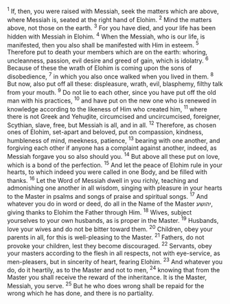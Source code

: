 <sup>1</sup> If, then, you were raised with Messiah, seek the matters which are above, where Messiah is, seated at the right hand of Elohim.
<sup>2</sup> Mind the matters above, not those on the earth.
<sup>3</sup> For you have died, and your life has been hidden with Messiah in Elohim.
<sup>4</sup> When the Messiah, who is our life, is manifested, then you also shall be manifested with Him in esteem.
<sup>5</sup> Therefore put to death your members which are on the earth: whoring, uncleanness, passion, evil desire and greed of gain, which is idolatry.
<sup>6</sup> Because of these the wrath of Elohim is coming upon the sons of disobedience,
<sup>7</sup> in which you also once walked when you lived in them.
<sup>8</sup> But now, also put off all these: displeasure, wrath, evil, blasphemy, filthy talk from your mouth.
<sup>9</sup> Do not lie to each other, since you have put off the old man with his practices,
<sup>10</sup> and have put on the new one who is renewed in knowledge according to the likeness of Him who created him,
<sup>11</sup> where there is not Greek and Yehuḏite, circumcised and uncircumcised, foreigner, Scythian, slave, free, but Messiah is all, and in all.
<sup>12</sup> Therefore, as chosen ones of Elohim, set-apart and beloved, put on compassion, kindness, humbleness of mind, meekness, patience,
<sup>13</sup> bearing with one another, and forgiving each other if anyone has a complaint against another, indeed, as Messiah forgave you so also should you.
<sup>14</sup> But above all these put on love, which is a bond of the perfection.
<sup>15</sup> And let the peace of Elohim rule in your hearts, to which indeed you were called in one Body, and be filled with thanks.
<sup>16</sup> Let the Word of Messiah dwell in you richly, teaching and admonishing one another in all wisdom, singing with pleasure in your hearts to the Master in psalms and songs of praise and spiritual songs.
<sup>17</sup> And whatever you do in word or deed, do all in the Name of the Master יהושע, giving thanks to Elohim the Father through Him.
<sup>18</sup> Wives, subject yourselves to your own husbands, as is proper in the Master.
<sup>19</sup> Husbands, love your wives and do not be bitter toward them.
<sup>20</sup> Children, obey your parents in all, for this is well-pleasing to the Master.
<sup>21</sup> Fathers, do not provoke your children, lest they become discouraged.
<sup>22</sup> Servants, obey your masters according to the flesh in all respects, not with eye-service, as men-pleasers, but in sincerity of heart, fearing Elohim.
<sup>23</sup> And whatever you do, do it heartily, as to the Master and not to men,
<sup>24</sup> knowing that from the Master you shall receive the reward of the inheritance. It is the Master, Messiah, you serve.
<sup>25</sup> But he who does wrong shall be repaid for the wrong which he has done, and there is no partiality.
